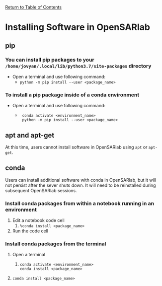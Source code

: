 [Return to Table of Contents](../user.md)

# Installing Software in OpenSARlab

## pip
### You can install pip packages to your `/home/jovyan/.local/lib/python3.7/site-packages` directory
- Open a terminal and use following command:
    - `python -m pip install --user <package_name>`
    
### To install a pip package inside of a conda environment
- Open a terminal and use following command:
    -  ```
        conda activate <environment_name>
        python -m pip install --user <package_name>
       ```   

## apt and apt-get
At this time, users cannot install software in OpenSARlab using `apt` or `apt-get`.

## conda
Users can install additional software with conda in OpenSARlab, but it will not persist after the sever shuts down. It will need to be reinstalled during subsequent OpenSARlab sessions. 

### Install conda packages from within a notebook running in an environment
1. Edit a notebook code cell
    1. `%conda install <package_name>`
1. Run the code cell

### Install conda packages from the terminal
1. Open a terminal
    1. ```
       conda activate <environment_name>
       conda install <package_name>
       ```
1. `conda install <package_name>`



